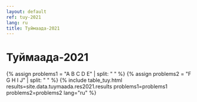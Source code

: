 ```yaml
---
layout: default
ref: tuy-2021
lang: ru
title: Туймаада-2021
---
```

# Туймаада-2021

{% assign problems1 = "A B C D E" | split: " " %}
{% assign problems2 = "F G H I J" | split: " " %}
{% include table_tuy.html 
    results=site.data.tuymaada.res2021.results 
    problems1=problems1 
    problems2=problems2 
    lang="ru" %}
